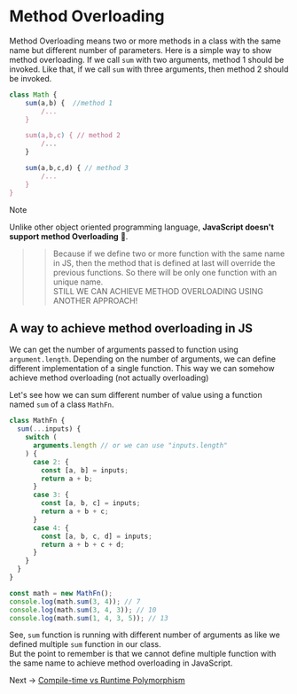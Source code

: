 # Method Overloading

Method Overloading means two or more methods in a class with the same name but different number of parameters.
Here is a simple way to show method overloading. If we call `sum` with two arguments, method 1 should be invoked. Like that, if we call `sum` with three arguments, then method 2 should be invoked.

```js
class Math {
    sum(a,b) {  //method 1
        /...
    }

    sum(a,b,c) { // method 2
        /...
    }

    sum(a,b,c,d) { // method 3
        /...
    }
}
```

> [!NOTE]
> Unlike other object oriented programming language, **JavaScript doesn't support method Overloading** 🙂. <br/>

> > Because if we define two or more function with the same name in JS, then the method that is defined at last will override the previous functions. So there will be only one function with an unique name. <br/>
> > STILL WE CAN ACHIEVE METHOD OVERLOADING USING ANOTHER APPROACH!

## A way to achieve method overloading in JS

We can get the number of arguments passed to function using `argument.length`.
Depending on the number of arguments, we can define different implementation of a single function. This way we can somehow achieve method overloading (not actually overloading)

Let's see how we can sum different number of value using a function named `sum` of a class `MathFn`.

```js
class MathFn {
  sum(...inputs) {
    switch (
      arguments.length // or we can use "inputs.length"
    ) {
      case 2: {
        const [a, b] = inputs;
        return a + b;
      }
      case 3: {
        const [a, b, c] = inputs;
        return a + b + c;
      }
      case 4: {
        const [a, b, c, d] = inputs;
        return a + b + c + d;
      }
    }
  }
}

const math = new MathFn();
console.log(math.sum(3, 4)); // 7
console.log(math.sum(3, 4, 3)); // 10
console.log(math.sum(1, 4, 3, 5)); // 13
```

See, `sum` function is running with different number of arguments as like we defined multiple `sum` function in our class. <br/>
But the point to remember is that we cannot define multiple function with the same name to achieve method overloading in JavaScript.

Next -> [Compile-time vs Runtime Polymorphism](/OOP%20Concepts/Polymorphism/compile_vs_runtime_polymorphism.md)
